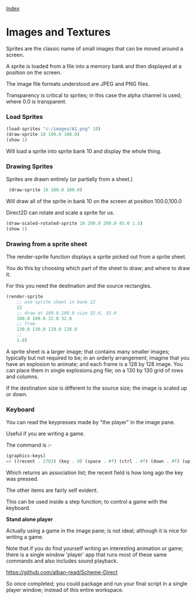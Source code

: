  [Index](welcome.html)  

# Images and Textures 

Sprites are the classic name of small images that can be moved around a screen.

A sprite is loaded from a file into a memory bank and then displayed at a position on the screen.

The image file formats understood are JPEG and PNG files.

Transparency is critical to sprites; in this case the alpha channel is used; where 0.0 is transparent.

### Load Sprites

```Scheme
(load-sprites "c:/images/A1.png" 10)	
(draw-sprite 10 100.0 100.0)
(show 1)	
```

Will load a sprite into sprite bank 10 and display the whole thing.

### Drawing Sprites

Sprites are drawn entirely (or partially from a sheet.)

```Scheme
 (draw-sprite 10 100.0 100.0)
```

Will draw all of the sprite in bank 10 on the screen at position 100.0,100.0

Direct2D can rotate and scale a sprite for us.

```Scheme
(draw-scaled-rotated-sprite 10 200.0 200.0 45.0 1.5)  
(show 1)
```

### Drawing from a sprite sheet

The render-sprite function displays a sprite picked out from a sprite sheet.

You do this by choosing which part of the sheet to draw; and where to draw it.

For this you need the destination and the source rectangles.

```Scheme
(render-sprite 
 	;; use sprite sheet in bank 12
 	12
 	;; draw at 100.0,100.0 size 32.0, 32.0
 	100.0 100.0 32.0 32.0 
    ;; from 
    130.0 130.0 128.0 128.0
 	;;
 	1.0)
```

A sprite sheet is a larger image; that contains many smaller images; typically but not required to be; in an orderly arrangement; imagine that you have an explosion to animate; and each frame is a 128 by 128 image. You can place them in single explosions.png file; on a 130 by 130 grid of rows and columns.

If the destination size is different to the source size; the image is scaled up or down.

### Keyboard 

You can read the keypresses made by "the player" in the image pane. 

Useful if you are writing a game.

The command is :-

```Scheme
(graphics-keys)
=> ((recent . 2703) (key . 0) (space . #f) (ctrl . #f) (down . #f) (up . #f) (right . #f) (left . #f))

```

Which returns an association list; the recent field is how long ago the key was pressed.

The other items are fairly self evident.

This can be used inside a step function; to control a game with the keyboard.



**Stand alone player**

Actually using a game in the image pane; is not ideal; although it is nice for writing a game.

Note that if you do find yourself writing an interesting animation or game; there is a single window 'player' app that runs most of these same commands and also includes sound playback.

https://github.com/alban-read/Scheme-Direct

So once completed; you could package and run your final script in a single player window; instead of this entire workspace.

